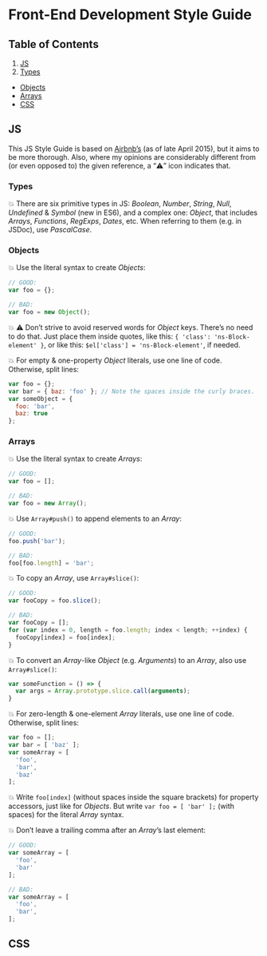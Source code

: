 Front-End Development Style Guide
=================================



## Table of Contents

1. [JS](#js)
  1. [Types](#types)
  * [Objects](#objects)
  * [Arrays](#arrays)
* [CSS](#css)



## JS

This JS Style Guide is based on [Airbnb’s](https://github.com/airbnb/javascript) (as of late April 2015), but it aims to be more thorough. Also, where my opinions are considerably different from (or even opposed to) the given reference, a “:warning:” icon indicates that.



### Types

:boom: There are six primitive types in JS: _Boolean_, _Number_, _String_, _Null_, _Undefined_ & _Symbol_ (new in ES6), and a complex one: _Object_, that includes _Arrays_, _Functions_, _RegExps_, _Dates_, etc. When referring to them (e.g. in JSDoc), use _PascalCase_.



### Objects

:boom: Use the literal syntax to create _Objects_:

```javascript
// GOOD:
var foo = {};

// BAD:
var foo = new Object();
```

:boom: :warning: Don’t strive to avoid reserved words for _Object_ keys. There’s no need to do that. Just place them inside quotes, like this: `{ 'class': 'ns-Block-element' }`, or like this: `$el['class'] = 'ns-Block-element'`, if needed.

:boom: For empty & one-property _Object_ literals, use one line of code. Otherwise, split lines:

```javascript
var foo = {};
var bar = { baz: 'foo' }; // Note the spaces inside the curly braces.
var someObject = {
  foo: 'bar',
  baz: true
};
```




### Arrays

:boom: Use the literal syntax to create _Arrays_:

```javascript
// GOOD:
var foo = [];

// BAD:
var foo = new Array();
```

:boom: Use `Array#push()` to append elements to an _Array_:

```javascript
// GOOD:
foo.push('bar');

// BAD:
foo[foo.length] = 'bar';
```

:boom: To copy an _Array_, use `Array#slice()`:

```javascript
// GOOD:
var fooCopy = foo.slice();

// BAD:
var fooCopy = [];
for (var index = 0, length = foo.length; index < length; ++index) {
  fooCopy[index] = foo[index];
}
```

:boom: To convert an _Array_-like _Object_ (e.g. _Arguments_) to an _Array_, also use `Array#slice()`:

```javascript
var someFunction = () => {
  var args = Array.prototype.slice.call(arguments);
}
```

:boom: For zero-length & one-element _Array_ literals, use one line of code. Otherwise, split lines:

```javascript
var foo = [];
var bar = [ 'baz' ];
var someArray = [
  'foo',
  'bar',
  'baz'
];
```

:boom: Write `foo[index]` (without spaces inside the square brackets) for property accessors, just like for _Objects_. But write `var foo = [ 'bar' ];` (with spaces) for the literal _Array_ syntax.

:boom: Don’t leave a trailing comma after an _Array_’s last element:

```javascript
// GOOD:
var someArray = [
  'foo',
  'bar'
];

// BAD:
var someArray = [
  'foo',
  'bar',
];
```


## CSS
